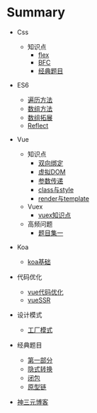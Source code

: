 # Summary
* Css
    * 知识点
        * [flex](Css/interview_flex.md)
        * [BFC](Css/interview_BFC.md)
        * [经典题目](Css/interview_basic.md)
* ES6
    * [遍历方法](ES6/interview_iterator.md)
    * [数组方法](ES6/interview_arrayMethods.md)
    * [数组拓展](ES6/interview_arrayExpand.md)
    * [Reflect](ES6/interview_Reflect.md)
* Vue
    * 知识点
        * [双向绑定](Vue/interview/interview_mvvm.md)
        * [虚拟DOM](Vue/interview/interview_vdom.md)
        * [参数传递](Vue/interview/interview_paramsPassing.md)
        * [class与style](Vue/interview/interview_class&style.md)
        * [render与template](Vue/interview/interview_render&template.md)
    * Vuex
        * [vuex知识点](Vue/interview/interview_vueX.md)
    * 高频问题
        * [题目集一](Vue/interview/interview_question_1.md)
* Koa
    * [koa基础](Koa/interview_koa_describe.md)
* 代码优化
    * [vue代码优化](Optimize/interview_optimize_vue.md)
    * [vueSSR](Optimize/interview_ssr.md)
* 设计模式
    * [工厂模式](DesignMode/interview_mode_factory.md)

* 经典题目
    * [第一部分](JavaScript/interview_classics.md)
    * [隐式转换](JavaScript/interview-implicit-conversion.md)
    * [闭包](JavaScript/interview_closure.md)
    * [原型链](JavaScript/interview_prototype.md)
    
* [神三元博客](http://47.98.159.95/my_blog/js-base/007.html#%E5%80%BC%E5%BE%97%E8%AD%A6%E6%83%95%E7%9A%84%E7%82%B9)
